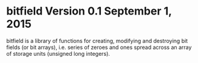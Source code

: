 bitfield Version 0.1 September 1, 2015
======================================

bitfield is a library of functions for creating, modifying and destroying bit 
fields (or bit arrays), i.e. series of zeroes and ones spread across an array 
of storage units (unsigned long integers).

